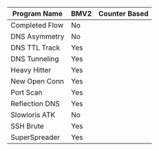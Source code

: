

| Program Name  | BMV2          | Counter Based |
| ------------- | ------------- | ------------- |
| Completed Flow| No            |               |
| DNS Asymmetry | No            |               |
| DNS TTL Track | Yes           |               |
| DNS Tunneling | Yes           |               |
| Heavy Hitter  | Yes           |               |
| New Open Conn | Yes           |               |
| Port Scan     | Yes           |               |
| Reflection DNS| Yes           |               |
| Slowloris ATK | No           |               |
| SSH Brute     | Yes           |               |
| SuperSpreader | Yes           |               |
